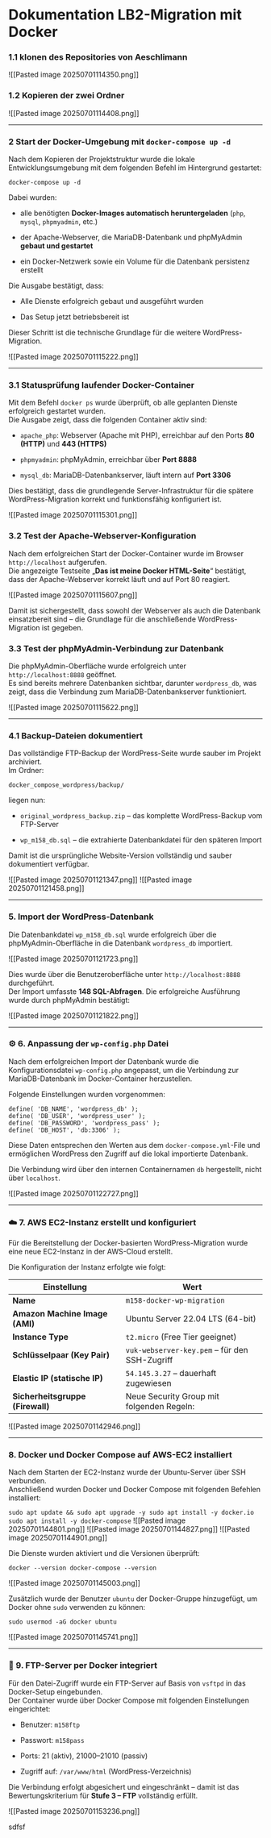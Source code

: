
# Dokumentation LB2-Migration mit Docker


### 1.1 klonen des Repositories von Aeschlimann

![[Pasted image 20250701114350.png]]

### 1.2 Kopieren der zwei Ordner

![[Pasted image 20250701114408.png]]


---


### 2 Start der Docker-Umgebung mit `docker-compose up -d`

Nach dem Kopieren der Projektstruktur wurde die lokale Entwicklungsumgebung mit dem folgenden Befehl im Hintergrund gestartet:

`docker-compose up -d`


Dabei wurden:

- alle benötigten **Docker-Images automatisch heruntergeladen** (`php`, `mysql`, `phpmyadmin`, etc.)
    
- der Apache-Webserver, die MariaDB-Datenbank und phpMyAdmin **gebaut und gestartet**
    
- ein Docker-Netzwerk sowie ein Volume für die Datenbank persistenz erstellt


Die Ausgabe bestätigt, dass:

- Alle Dienste erfolgreich gebaut und ausgeführt wurden
    
- Das Setup jetzt betriebsbereit ist


Dieser Schritt ist die technische Grundlage für die weitere WordPress-Migration.

![[Pasted image 20250701115222.png]]

----


### 3.1 **Statusprüfung laufender Docker-Container**

Mit dem Befehl `docker ps` wurde überprüft, ob alle geplanten Dienste erfolgreich gestartet wurden.  
Die Ausgabe zeigt, dass die folgenden Container aktiv sind:

- `apache_php`: Webserver (Apache mit PHP), erreichbar auf den Ports **80 (HTTP)** und **443 (HTTPS)**
    
- `phpmyadmin`: phpMyAdmin, erreichbar über **Port 8888**
    
- `mysql_db`: MariaDB-Datenbankserver, läuft intern auf **Port 3306**
    

Dies bestätigt, dass die grundlegende Server-Infrastruktur für die spätere WordPress-Migration korrekt und funktionsfähig konfiguriert ist.

![[Pasted image 20250701115301.png]]


### 3.2 **Test der Apache-Webserver-Konfiguration**
   
Nach dem erfolgreichen Start der Docker-Container wurde im Browser `http://localhost` aufgerufen.  
Die angezeigte Testseite „**Das ist meine Docker HTML-Seite**“ bestätigt, dass der Apache-Webserver korrekt läuft und auf Port 80 reagiert.

![[Pasted image 20250701115607.png]]

Damit ist sichergestellt, dass sowohl der Webserver als auch die Datenbank einsatzbereit sind – die Grundlage für die anschließende WordPress-Migration ist gegeben.

### 3.3 **Test der phpMyAdmin-Verbindung zur Datenbank**

Die phpMyAdmin-Oberfläche wurde erfolgreich unter `http://localhost:8888` geöffnet.  
Es sind bereits mehrere Datenbanken sichtbar, darunter `wordpress_db`, was zeigt, dass die Verbindung zum MariaDB-Datenbankserver funktioniert.

![[Pasted image 20250701115622.png]]

---

### 4.1 Backup-Dateien dokumentiert

Das vollständige FTP-Backup der WordPress-Seite wurde sauber im Projekt archiviert.  
Im Ordner:

`docker_compose_wordpress/backup/`

liegen nun:

- `original_wordpress_backup.zip` – das komplette WordPress-Backup vom FTP-Server
    
- `wp_m158_db.sql` – die extrahierte Datenbankdatei für den späteren Import


Damit ist die ursprüngliche Website-Version vollständig und sauber dokumentiert verfügbar.

![[Pasted image 20250701121347.png]]
![[Pasted image 20250701121458.png]]

---

### 5. Import der WordPress-Datenbank

Die Datenbankdatei `wp_m158_db.sql` wurde erfolgreich über die phpMyAdmin-Oberfläche in die Datenbank `wordpress_db` importiert.

![[Pasted image 20250701121723.png]]


Dies wurde über die Benutzeroberfläche unter `http://localhost:8888` durchgeführt.  
Der Import umfasste **148 SQL-Abfragen**. Die erfolgreiche Ausführung wurde durch phpMyAdmin bestätigt:


![[Pasted image 20250701121822.png]]

---
### ⚙️ 6. Anpassung der `wp-config.php` Datei

Nach dem erfolgreichen Import der Datenbank wurde die Konfigurationsdatei `wp-config.php` angepasst, um die Verbindung zur MariaDB-Datenbank im Docker-Container herzustellen.

Folgende Einstellungen wurden vorgenommen:

```
define( 'DB_NAME', 'wordpress_db' );
define( 'DB_USER', 'wordpress_user' ); 
define( 'DB_PASSWORD', 'wordpress_pass' ); 
define( 'DB_HOST', 'db:3306' );
```

Diese Daten entsprechen den Werten aus dem `docker-compose.yml`-File und ermöglichen WordPress den Zugriff auf die lokal importierte Datenbank.

Die Verbindung wird über den internen Containernamen `db` hergestellt, nicht über `localhost`.

![[Pasted image 20250701122727.png]]



----


### ☁️ 7. AWS EC2-Instanz erstellt und konfiguriert

Für die Bereitstellung der Docker-basierten WordPress-Migration wurde eine neue EC2-Instanz in der AWS-Cloud erstellt.

Die Konfiguration der Instanz erfolgte wie folgt:

| Einstellung                      | Wert                                          |
| -------------------------------- | --------------------------------------------- |
| **Name**                         | `m158-docker-wp-migration`                    |
| **Amazon Machine Image (AMI)**   | Ubuntu Server 22.04 LTS (64-bit)              |
| **Instance Type**                | `t2.micro` (Free Tier geeignet)               |
| **Schlüsselpaar (Key Pair)**     | `vuk-webserver-key.pem` – für den SSH-Zugriff |
| **Elastic IP (statische IP)**    | `54.145.3.27` – dauerhaft zugewiesen          |
| **Sicherheitsgruppe (Firewall)** | Neue Security Group mit folgenden Regeln:     |

![[Pasted image 20250701142946.png]]




----

###  8. Docker und Docker Compose auf AWS-EC2 installiert

Nach dem Starten der EC2-Instanz wurde der Ubuntu-Server über SSH verbunden.  
Anschließend wurden Docker und Docker Compose mit folgenden Befehlen installiert:

`sudo apt update && sudo apt upgrade -y sudo apt install -y docker.io sudo apt install -y docker-compose`
![[Pasted image 20250701144801.png]]
![[Pasted image 20250701144827.png]]
![[Pasted image 20250701144901.png]]


Die Dienste wurden aktiviert und die Versionen überprüft:

`docker --version docker-compose --version`

![[Pasted image 20250701145003.png]]


Zusätzlich wurde der Benutzer `ubuntu` der Docker-Gruppe hinzugefügt, um Docker ohne `sudo` verwenden zu können:

`sudo usermod -aG docker ubuntu`

![[Pasted image 20250701145741.png]]

---

### 📂 9. FTP-Server per Docker integriert

Für den Datei-Zugriff wurde ein FTP-Server auf Basis von `vsftpd` in das Docker-Setup eingebunden.  
Der Container wurde über Docker Compose mit folgenden Einstellungen eingerichtet:

- Benutzer: `m158ftp`
    
- Passwort: `m158pass`
    
- Ports: 21 (aktiv), 21000–21010 (passiv)
    
- Zugriff auf: `/var/www/html` (WordPress-Verzeichnis)


Die Verbindung erfolgt abgesichert und eingeschränkt – damit ist das Bewertungskriterium für **Stufe 3 – FTP** vollständig erfüllt.

![[Pasted image 20250701153236.png]]



sdfsf